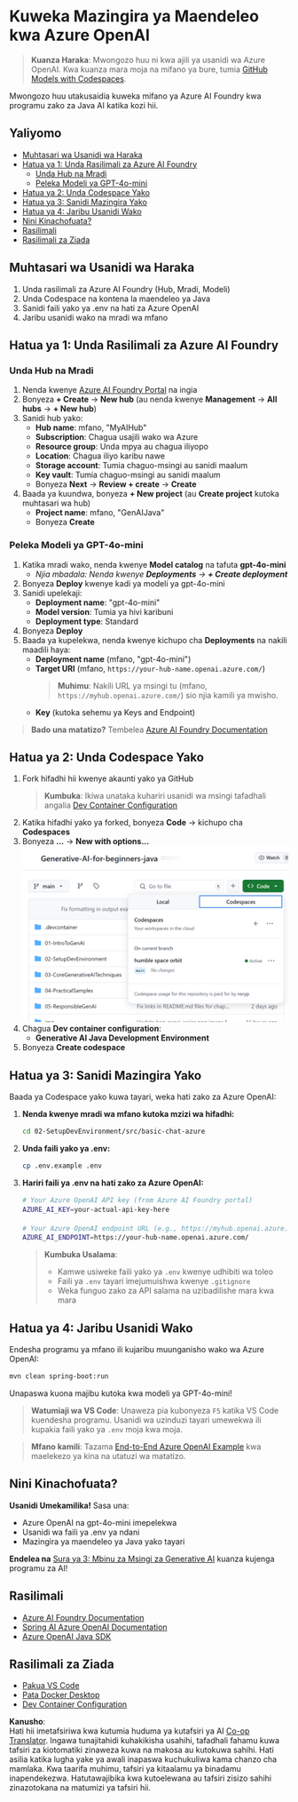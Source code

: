 <!--
CO_OP_TRANSLATOR_METADATA:
{
  "original_hash": "e00bbea0f95c611aa3bec676d23e8b43",
  "translation_date": "2025-07-21T21:03:08+00:00",
  "source_file": "02-SetupDevEnvironment/getting-started-azure-openai.md",
  "language_code": "sw"
}
-->
# Kuweka Mazingira ya Maendeleo kwa Azure OpenAI

> **Kuanza Haraka**: Mwongozo huu ni kwa ajili ya usanidi wa Azure OpenAI. Kwa kuanza mara moja na mifano ya bure, tumia [GitHub Models with Codespaces](./README.md#quick-start-cloud).

Mwongozo huu utakusaidia kuweka mifano ya Azure AI Foundry kwa programu zako za Java AI katika kozi hii.

## Yaliyomo

- [Muhtasari wa Usanidi wa Haraka](../../../02-SetupDevEnvironment)
- [Hatua ya 1: Unda Rasilimali za Azure AI Foundry](../../../02-SetupDevEnvironment)
  - [Unda Hub na Mradi](../../../02-SetupDevEnvironment)
  - [Peleka Modeli ya GPT-4o-mini](../../../02-SetupDevEnvironment)
- [Hatua ya 2: Unda Codespace Yako](../../../02-SetupDevEnvironment)
- [Hatua ya 3: Sanidi Mazingira Yako](../../../02-SetupDevEnvironment)
- [Hatua ya 4: Jaribu Usanidi Wako](../../../02-SetupDevEnvironment)
- [Nini Kinachofuata?](../../../02-SetupDevEnvironment)
- [Rasilimali](../../../02-SetupDevEnvironment)
- [Rasilimali za Ziada](../../../02-SetupDevEnvironment)

## Muhtasari wa Usanidi wa Haraka

1. Unda rasilimali za Azure AI Foundry (Hub, Mradi, Modeli)
2. Unda Codespace na kontena la maendeleo ya Java
3. Sanidi faili yako ya .env na hati za Azure OpenAI
4. Jaribu usanidi wako na mradi wa mfano

## Hatua ya 1: Unda Rasilimali za Azure AI Foundry

### Unda Hub na Mradi

1. Nenda kwenye [Azure AI Foundry Portal](https://ai.azure.com/) na ingia
2. Bonyeza **+ Create** → **New hub** (au nenda kwenye **Management** → **All hubs** → **+ New hub**)
3. Sanidi hub yako:
   - **Hub name**: mfano, "MyAIHub"
   - **Subscription**: Chagua usajili wako wa Azure
   - **Resource group**: Unda mpya au chagua iliyopo
   - **Location**: Chagua iliyo karibu nawe
   - **Storage account**: Tumia chaguo-msingi au sanidi maalum
   - **Key vault**: Tumia chaguo-msingi au sanidi maalum
   - Bonyeza **Next** → **Review + create** → **Create**
4. Baada ya kuundwa, bonyeza **+ New project** (au **Create project** kutoka muhtasari wa hub)
   - **Project name**: mfano, "GenAIJava"
   - Bonyeza **Create**

### Peleka Modeli ya GPT-4o-mini

1. Katika mradi wako, nenda kwenye **Model catalog** na tafuta **gpt-4o-mini**
   - *Njia mbadala: Nenda kwenye **Deployments** → **+ Create deployment***
2. Bonyeza **Deploy** kwenye kadi ya modeli ya gpt-4o-mini
3. Sanidi upelekaji:
   - **Deployment name**: "gpt-4o-mini"
   - **Model version**: Tumia ya hivi karibuni
   - **Deployment type**: Standard
4. Bonyeza **Deploy**
5. Baada ya kupelekwa, nenda kwenye kichupo cha **Deployments** na nakili maadili haya:
   - **Deployment name** (mfano, "gpt-4o-mini")
   - **Target URI** (mfano, `https://your-hub-name.openai.azure.com/`) 
      > **Muhimu**: Nakili URL ya msingi tu (mfano, `https://myhub.openai.azure.com/`) sio njia kamili ya mwisho.
   - **Key** (kutoka sehemu ya Keys and Endpoint)

> **Bado una matatizo?** Tembelea [Azure AI Foundry Documentation](https://learn.microsoft.com/azure/ai-foundry/how-to/create-projects?tabs=ai-foundry&pivots=hub-project)

## Hatua ya 2: Unda Codespace Yako

1. Fork hifadhi hii kwenye akaunti yako ya GitHub
   > **Kumbuka**: Ikiwa unataka kuhariri usanidi wa msingi tafadhali angalia [Dev Container Configuration](../../../.devcontainer/devcontainer.json)
2. Katika hifadhi yako ya forked, bonyeza **Code** → kichupo cha **Codespaces**
3. Bonyeza **...** → **New with options...**
![creating a codespace with options](../../../translated_images/codespaces.9945ded8ceb431a58e8bee7f212e8c62b55733b7e302fd58194fadc95472fa3c.sw.png)
4. Chagua **Dev container configuration**: 
   - **Generative AI Java Development Environment**
5. Bonyeza **Create codespace**

## Hatua ya 3: Sanidi Mazingira Yako

Baada ya Codespace yako kuwa tayari, weka hati zako za Azure OpenAI:

1. **Nenda kwenye mradi wa mfano kutoka mzizi wa hifadhi:**
   ```bash
   cd 02-SetupDevEnvironment/src/basic-chat-azure
   ```

2. **Unda faili yako ya .env:**
   ```bash
   cp .env.example .env
   ```

3. **Hariri faili ya .env na hati zako za Azure OpenAI:**
   ```bash
   # Your Azure OpenAI API key (from Azure AI Foundry portal)
   AZURE_AI_KEY=your-actual-api-key-here
   
   # Your Azure OpenAI endpoint URL (e.g., https://myhub.openai.azure.com/)
   AZURE_AI_ENDPOINT=https://your-hub-name.openai.azure.com/
   ```

   > **Kumbuka Usalama**: 
   > - Kamwe usiweke faili yako ya `.env` kwenye udhibiti wa toleo
   > - Faili ya `.env` tayari imejumuishwa kwenye `.gitignore`
   > - Weka funguo zako za API salama na uzibadilishe mara kwa mara

## Hatua ya 4: Jaribu Usanidi Wako

Endesha programu ya mfano ili kujaribu muunganisho wako wa Azure OpenAI:

```bash
mvn clean spring-boot:run
```

Unapaswa kuona majibu kutoka kwa modeli ya GPT-4o-mini!

> **Watumiaji wa VS Code**: Unaweza pia kubonyeza `F5` katika VS Code kuendesha programu. Usanidi wa uzinduzi tayari umewekwa ili kupakia faili yako ya `.env` moja kwa moja.

> **Mfano kamili**: Tazama [End-to-End Azure OpenAI Example](./src/basic-chat-azure/README.md) kwa maelekezo ya kina na utatuzi wa matatizo.

## Nini Kinachofuata?

**Usanidi Umekamilika!** Sasa una:
- Azure OpenAI na gpt-4o-mini imepelekwa
- Usanidi wa faili ya .env ya ndani
- Mazingira ya maendeleo ya Java yako tayari

**Endelea na** [Sura ya 3: Mbinu za Msingi za Generative AI](../03-CoreGenerativeAITechniques/README.md) kuanza kujenga programu za AI!

## Rasilimali

- [Azure AI Foundry Documentation](https://learn.microsoft.com/azure/ai-services/)
- [Spring AI Azure OpenAI Documentation](https://docs.spring.io/spring-ai/reference/api/clients/azure-openai-chat.html)
- [Azure OpenAI Java SDK](https://learn.microsoft.com/java/api/overview/azure/ai-openai-readme)

## Rasilimali za Ziada

- [Pakua VS Code](https://code.visualstudio.com/Download)
- [Pata Docker Desktop](https://www.docker.com/products/docker-desktop)
- [Dev Container Configuration](../../../.devcontainer/devcontainer.json)

**Kanusho**:  
Hati hii imetafsiriwa kwa kutumia huduma ya kutafsiri ya AI [Co-op Translator](https://github.com/Azure/co-op-translator). Ingawa tunajitahidi kuhakikisha usahihi, tafadhali fahamu kuwa tafsiri za kiotomatiki zinaweza kuwa na makosa au kutokuwa sahihi. Hati asilia katika lugha yake ya awali inapaswa kuchukuliwa kama chanzo cha mamlaka. Kwa taarifa muhimu, tafsiri ya kitaalamu ya binadamu inapendekezwa. Hatutawajibika kwa kutoelewana au tafsiri zisizo sahihi zinazotokana na matumizi ya tafsiri hii.